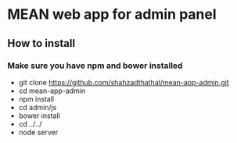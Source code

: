 # MEAN web app for admin panel
## How to install
### Make sure you have npm and bower installed
-  git clone https://github.com/shahzadthathal/mean-app-admin.git
-  cd mean-app-admin
-  npm install
-  cd admin/js
-  bower install
-  cd ../../
-  node server

